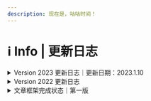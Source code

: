 ```yaml
---
description: 现在是，咕咕时间！
---
```


# ℹ Info | 更新日志

<details>

<summary>Version 2023 更新日志｜更新日期：2023.1.10</summary>

#### Version 2023 Update 5 · 2023.1.10

* 编写7.3小节相关内容

#### Version 2023 Update 4 · 2023.1.9

* 编写7.3小节相关内容
* 微调Chapter 7目录
* 初步准备7.2小节相关内容
* 修改1.2-Ex小节相关内容

#### Version 2023 Update 3 · 2023.1.7

* 编写7.1小节相关内容
* 微调Chapter 2目录
* 微调1.3.2、1.3.3、1.3.4小节相关内容

#### Version 2023 Update 2 · 2023.1.6

* 初步准备7.1小节相关内容
* 修改7.3小节相关内容
* 微调Chapter 2、Chapter 7目录

#### Version 2023 Update 1 · 2023.1.3

* 测试封面图片
* 修改1.3.1小节相关内容

</details>

<details>

<summary>Version 2022 更新日志</summary>

#### Version 2022 Update 14 · 2022.12.26

* 章节副标题微调
* 初步准备7.3小节相关内容

#### Version 2022 Update 13 · 2022.12.23

* 微调1.3.2、1.3.3、1.3.4小节相关内容

#### Version 2022 Update 12 · 2022.12.4

* 修改1.1、1.3.1小节相关内容
* 编写1.3.4小节相关内容

#### Version 2022 Update 11 · 2022.12.3

* 1.2.2小节内容微调
* 编写1.3.1小节相关内容

#### Version 2022 Update 10 · 2022.11.24

* 编写1.2-Ex小节相关内容
* 初步准备1.3节相关内容

#### Version 2022 Update 9 · 2022.11.23

* 编写1.2.2小节相关内容

#### Version 2022 Update 8 · 2022.11.21

* 文章篇幅简化准备
* 初步准备1.2.1、1.2.2小节相关内容
* 文章框架微调

#### Version 2022 Update 7 · 2022.11.20

* 增加“参考文献“相关内容
* 更新1.2节相关内容
* 细化文章目录框架

#### Version 2022 Update 6 · 2022.11.6

* 重写1.1节相关内容
* 增加“免root玩机“相关框架
* 增加鸣谢相关内容
* 更新教程整体目录结构

#### Version 2022 Update 5 · 2022.11.5

* 迁移教程至GitBook
* 拆分整篇文章为更小的章节，更改文章结构为目录式
* 更换版本命名规则，从Version 2开始，不再沿用x.x的大小版本号，改为年份+文章迭代次数，同一天内的修改均看作一次迭代

#### Version 1.3 · 2022.10.15

* 新增各厂商Bootloader解锁表格相关内容

#### Version 1.2 · 2022.10.4

* 新增各厂商Bootloader解锁表格相关内容
* 新增运营商相关内容

#### Version 1.1 · 2022.7.20

* 新增Overture、Chapter 1相关内容

#### Version 1.0 · 2022.7.16

* 教程第一版框架定型
* 新增Overture相关内容

</details>

<details>

<summary>文章框架完成状态｜第一版</summary>

* Chapter 1 - Bootloader
  * [x] 1.1 Bootloader简介
  * [x] 1.2 解锁资格查询
  * [x] 1.2-Ex 简易验机思路
  * [ ] 1.3 解锁方式介绍
  * [ ] 1.3-Ex 回锁教程
  * [ ] 1.4 不能解锁的情况下体验部分玩机软件

<!---->

* Chapter 2 - 刷入Magisk
  *

<!---->

* Chapter 3 - Magisk上手
  *

<!---->

* Chapter 4 - 免解锁玩机
  *

<!---->

* Chapter 5 - 问题排查
  *

<!---->

* Chapter 6 - 第三方ROM
  *

<!---->

* Chapter 7 - 选购新手机

</details>


